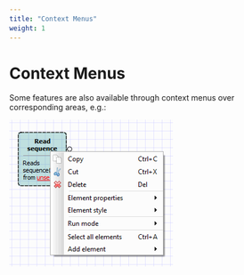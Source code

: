 ```yaml
---
title: "Context Menus"
weight: 1
---
```



# Context Menus

Some features are also available through context menus over corresponding areas, e.g.:

![](/images/1474811/2359307.png)